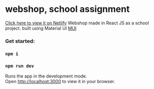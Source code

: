 # webshop, school assignment

[Click here to view it on Netlify](https://piri-ks4-webshop.netlify.app/)
Webshop made in React JS as a school project.
built using Material UI [MUI](https://mui.com/)

### Get started:

### `npm i`

### `npm run dev`

Runs the app in the development mode.\
Open [http://localhost:3000](http://localhost:3000) to view it in your browser.
